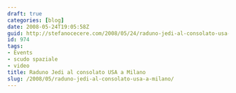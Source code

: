 ```yaml
---
draft: true
categories: [blog]
date: 2008-05-24T19:05:58Z
guid: http://stefanocecere.com/2008/05/24/raduno-jedi-al-consolato-usa-a-milano/
id: 974
tags:
- Events
- scudo spaziale
- video
title: Raduno Jedi al consolato USA a Milano
slug: /2008/05/raduno-jedi-al-consolato-usa-a-milano/
---
```



